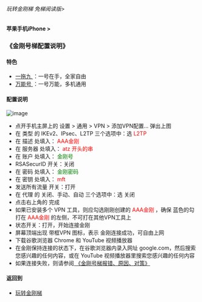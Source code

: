 ###### 玩转金刚梯 免梯阅读版>
#### 苹果手机iPhone >
### 《金刚号梯配置说明》

#### 特色
  - [ 一拖九 ](https://github.com/a2zitpro/web/blob/master/LadderFree/kkDictionary/OneForNine.md)：一号在手，全家自由
  - [ 万能号 ](https://github.com/a2zitpro/web/blob/master/LadderFree/kkDictionary/KKLadderKKIDMultipurpose.md)：一号万能，多机通用
 
#### 配置说明
![image](https://github.com/a2zitpro/web/blob/master/24491F5B-F762-4C61-AB73-50B2F409CF92.jpeg)
- 点开手机主屏上的 设置 > 通用 > VPN > 添加VPN配置… 弹出上图
- 在 类型 的 IKEv2、IPsec、L2TP 三个选项中：选<font color="Red"> L2TP </font>
- 在 描述 处填入：<font color="Red"> AAA金刚 </font>
- 在 服务器 处填入：<font color="Red"> atz 开头的串 </font>
- 在 账户 处填入：<font color="Green"> 金刚号 </font>
- RSASecurID 开关：关闭
- 在 密码 处填入：<font color="Green"> 金刚密码 </font>
- 在 密钥 处填入：<font color="Red"> mft </font>
- 发送所有流量 开关：打开
- 在 代理 的 关闭、手动、自动 三个选项中：选 关闭
- 点击右上角的 完成
- 如果已安装多个 VPN 工具，则应勾选刚刚创建的<font color="Red"> AAA金刚 </font>，确保 蓝色的勾 打在<font color="Red"> AAA金刚 </font>的左侧，不可打在其他VPN工具上
- 状态开关：打开，开始连接金刚
- 屏幕顶端出现 带框VPN 图标，表示 金刚连接成功，可自由上网
- 下载谷歌浏览器 Chrome 和 YouTube 视频播放器
- 在金刚保持连接的状态下，在谷歌浏览器内录入网址 google.com，然后搜索您感兴趣的任何内容，或在 YouTube 视频播放器里搜索您感兴趣的任何内容
- 如果连接失败，则请参阅[ 《金刚号梯报错、原因、对策》](https://github.com/a2zitpro/web/blob/master/LadderFree/kkDictionary/KKLadderKKIDErroMessage.md)


#### 返回到
- [玩转金刚梯](https://github.com/a2zitpro/web/blob/master/LadderFree/A.md)
